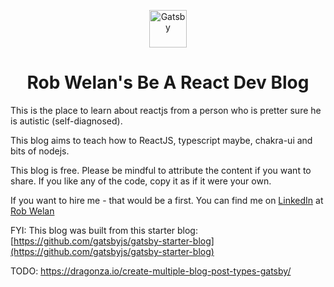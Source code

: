 <p align="center">
  <a href="https://www.gatsbyjs.com">
    <img alt="Gatsby" src="https://www.gatsbyjs.com/Gatsby-Monogram.svg" width="60" />
  </a>
</p>
<h1 align="center">
  Rob Welan's Be A React Dev Blog
</h1>

This is the place to learn about reactjs from a person who is pretter sure he is autistic (self-diagnosed).

This blog aims to teach how to ReactJS, typescript maybe, chakra-ui and bits of nodejs.

This blog is free. Please be mindful to attribute the content if you want to share. If you like any of the code, copy it as if it were your own.

If you want to hire me - that would be a first. You can find me on [LinkedIn](https://www.linkedin.com) at [Rob Welan](https://www.linkedin.com/in/robwelan/")

FYI:
This blog was built from this starter blog: [https://github.com/gatsbyjs/gatsby-starter-blog](https://github.com/gatsbyjs/gatsby-starter-blog)

TODO: https://dragonza.io/create-multiple-blog-post-types-gatsby/
